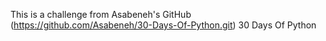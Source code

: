 

This is a challenge from Asabeneh's GitHub (https://github.com/Asabeneh/30-Days-Of-Python.git) 30 Days Of Python 